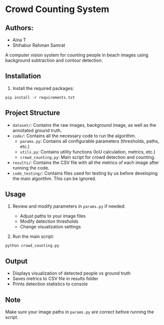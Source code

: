 
# Crowd Counting System
## Authors:
- Aina T
- Shihabur Rahman Samrat

A computer vision system for counting people in beach images using background subtraction and contour detection.

## Installation

1. Install the required packages:
```
pip install -r requirements.txt
```

## Project Structure

- `dataset/`: Contains the raw images, background image, as well as the annotated ground truth.
- `code/`: Contains all the necessary code to run the algorithm.
   - `params.py`: Contains all configurable parameters (thresholds, paths, etc.)
   - `utils.py`: Contains utility functions (IoU calculation, metrics, etc.)
   - `crowd_counting.py`: Main script for crowd detection and counting.
- `results/`: Contains the CSV file with all the metrics of each image after running the code.
- `code_testing/`: Contains files used for testing by us before developing the main algorithm. This can be ignored.

## Usage

1. Review and modify parameters in `params.py` if needed:
   - Adjust paths to your image files
   - Modify detection thresholds
   - Change visualization settings

2. Run the main script:
```
python crowd_counting.py
```

## Output

- Displays visualization of detected people vs ground truth
- Saves metrics to CSV file in results folder
- Prints detection statistics to console

## Note

Make sure your image paths in `params.py` are correct before running the script.